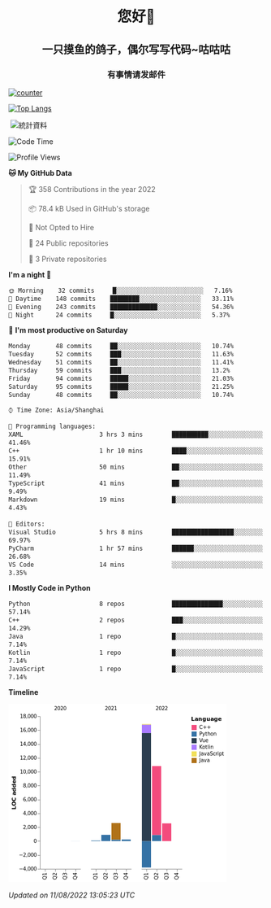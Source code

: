 

<!--
**kitUIN/kitUIN** is a ✨ _special_ ✨ repository because its `README.md` (this file) appears on your GitHub profile.

Here are some ideas to get you started:

- 🔭 I’m currently working on ...
- 🌱 I’m currently learning ...
- 👯 I’m looking to collaborate on ...
- 🤔 I’m looking for help with ...
- 💬 Ask me about ...
- 📫 How to reach me: ...
- 😄 Pronouns: ...
- ⚡ Fun fact: ...
-->
<h1 align="center">您好👋</h1>
<h2 align="center">一只摸鱼的鸽子，偶尔写写代码~咕咕咕</h2>
<h3 align="center">有事情请发邮件</h3>

[![counter](https://count.getloli.com/get/@KitUIN?theme=rule34)](https://count.getloli.com/)

[![Top Langs](https://github-readme-stats.vercel.app/api/top-langs/?username=kitUIN&show_icons=true&theme=gruvbox&locale=cn&layout=compact)](https://github.com/anuraghazra/github-readme-stats)

<p>&nbsp;<img align="center" src="https://github-readme-stats.vercel.app/api?username=kitUIN&show_icons=true&theme=gruvbox&locale=cn" alt="統計資料" /></p>


<!--START_SECTION:waka-->
![Code Time](http://img.shields.io/badge/Code%20Time-625%20hrs%2010%20mins-blue)

![Profile Views](http://img.shields.io/badge/Profile%20Views-1-blue)

**🐱 My GitHub Data** 

> 🏆 358 Contributions in the year 2022
 > 
> 📦 78.4 kB Used in GitHub's storage 
 > 
> 🚫 Not Opted to Hire
 > 
> 📜 24 Public repositories 
 > 
> 🔑 3 Private repositories  
 > 
**I'm a night 🦉** 

```text
🌞 Morning    32 commits     █░░░░░░░░░░░░░░░░░░░░░░░░   7.16% 
🌆 Daytime    148 commits    ████████░░░░░░░░░░░░░░░░░   33.11% 
🌃 Evening    243 commits    █████████████░░░░░░░░░░░░   54.36% 
🌙 Night      24 commits     █░░░░░░░░░░░░░░░░░░░░░░░░   5.37%

```
📅 **I'm most productive on Saturday** 

```text
Monday       48 commits     ██░░░░░░░░░░░░░░░░░░░░░░░   10.74% 
Tuesday      52 commits     ███░░░░░░░░░░░░░░░░░░░░░░   11.63% 
Wednesday    51 commits     ██░░░░░░░░░░░░░░░░░░░░░░░   11.41% 
Thursday     59 commits     ███░░░░░░░░░░░░░░░░░░░░░░   13.2% 
Friday       94 commits     █████░░░░░░░░░░░░░░░░░░░░   21.03% 
Saturday     95 commits     █████░░░░░░░░░░░░░░░░░░░░   21.25% 
Sunday       48 commits     ██░░░░░░░░░░░░░░░░░░░░░░░   10.74%

```


```text
⌚︎ Time Zone: Asia/Shanghai

💬 Programming languages: 
XAML                     3 hrs 3 mins        ██████████░░░░░░░░░░░░░░░   41.46% 
C++                      1 hr 10 mins        ████░░░░░░░░░░░░░░░░░░░░░   15.91% 
Other                    50 mins             ██░░░░░░░░░░░░░░░░░░░░░░░   11.49% 
TypeScript               41 mins             ██░░░░░░░░░░░░░░░░░░░░░░░   9.49% 
Markdown                 19 mins             █░░░░░░░░░░░░░░░░░░░░░░░░   4.43%

📝 Editors: 
Visual Studio            5 hrs 8 mins        █████████████████░░░░░░░░   69.97% 
PyCharm                  1 hr 57 mins        ██████░░░░░░░░░░░░░░░░░░░   26.68% 
VS Code                  14 mins             ░░░░░░░░░░░░░░░░░░░░░░░░░   3.35%

```

**I Mostly Code in Python** 

```text
Python                   8 repos             ██████████████░░░░░░░░░░░   57.14% 
C++                      2 repos             ███░░░░░░░░░░░░░░░░░░░░░░   14.29% 
Java                     1 repo              █░░░░░░░░░░░░░░░░░░░░░░░░   7.14% 
Kotlin                   1 repo              █░░░░░░░░░░░░░░░░░░░░░░░░   7.14% 
JavaScript               1 repo              █░░░░░░░░░░░░░░░░░░░░░░░░   7.14%

```


**Timeline**

![Chart not found](https://raw.githubusercontent.com/kitUIN/kitUIN/main/charts/bar_graph.png) 


 *Updated on 11/08/2022 13:05:23 UTC*
<!--END_SECTION:waka-->
